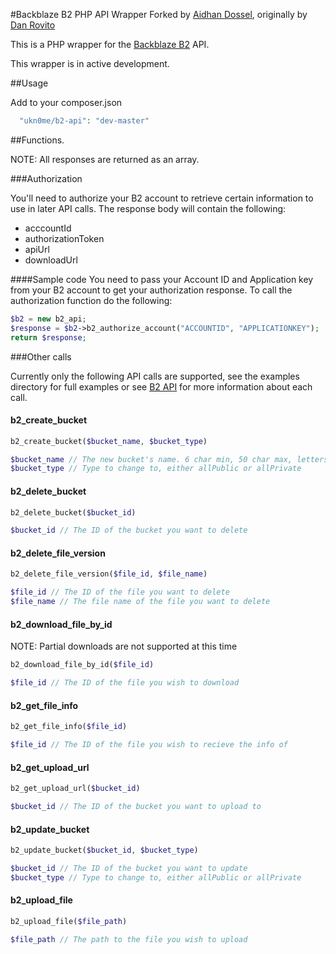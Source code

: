 #Backblaze B2 PHP API Wrapper 
Forked by [Aidhan Dossel](https://aidhan.net/), originally by [Dan Rovito](https://www.danrovito.com)

This is a PHP wrapper for the [Backblaze B2](https://www.backblaze.com/b2/cloud-storage.html) API.

This wrapper is in active development.

##Usage

Add to your composer.json

```php
  "ukn0me/b2-api": "dev-master"
```

##Functions.

NOTE: All responses are returned as an array.

###Authorization

You'll need to authorize your B2 account to retrieve certain information to use in later API calls. The response body will contain the following:

 - acccountId
 - authorizationToken
 - apiUrl
 - downloadUrl

####Sample code
You need to pass your Account ID and Application key from your B2 account to get your authorization response. To call the authorization function do the following:

```php
$b2 = new b2_api;
$response = $b2->b2_authorize_account("ACCOUNTID", "APPLICATIONKEY");
return $response;
```

###Other calls

Currently only the following API calls are supported, see the examples directory for full examples or see [B2 API](https://www.backblaze.com/b2/docs/) for more information about each call.

#### b2_create_bucket
```php
b2_create_bucket($bucket_name, $bucket_type)

$bucket_name // The new bucket's name. 6 char min, 50 char max, letters, digits, - and _ are allowed
$bucket_type // Type to change to, either allPublic or allPrivate
```

#### b2_delete_bucket
```php
b2_delete_bucket($bucket_id)

$bucket_id // The ID of the bucket you want to delete
```

#### b2_delete_file_version
```php
b2_delete_file_version($file_id, $file_name)

$file_id // The ID of the file you want to delete
$file_name // The file name of the file you want to delete
```

#### b2_download_file_by_id

NOTE: Partial downloads are not supported at this time

```php
b2_download_file_by_id($file_id)

$file_id // The ID of the file you wish to download
```

#### b2_get_file_info
```php
b2_get_file_info($file_id)

$file_id // The ID of the file you wish to recieve the info of
```

#### b2_get_upload_url
```php
b2_get_upload_url($bucket_id)

$bucket_id // The ID of the bucket you want to upload to
```

#### b2_update_bucket
```php
b2_update_bucket($bucket_id, $bucket_type)

$bucket_id // The ID of the bucket you want to update
$bucket_type // Type to change to, either allPublic or allPrivate
```

#### b2_upload_file
```php
b2_upload_file($file_path)

$file_path // The path to the file you wish to upload
```